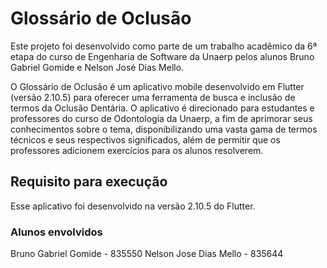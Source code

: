 # Glossário de Oclusão

Este projeto foi desenvolvido como parte de um trabalho acadêmico da 6ª etapa do curso de Engenharia de Software da Unaerp pelos alunos Bruno Gabriel Gomide e Nelson José Dias Mello.

O Glossário de Oclusão é um aplicativo mobile desenvolvido em Flutter (versão 2.10.5) para oferecer uma ferramenta de busca e inclusão de termos da Oclusão Dentária. O aplicativo é direcionado para estudantes e professores do curso de Odontologia da Unaerp, a fim de aprimorar seus conhecimentos sobre o tema, disponibilizando uma vasta gama de termos técnicos e seus respectivos significados, além de permitir que os professores adicionem exercícios para os alunos resolverem.

## Requisito para execução

Esse aplicativo foi desenvolvido na versão 2.10.5 do Flutter.

### Alunos envolvidos

Bruno Gabriel Gomide - 835550
Nelson Jose Dias Mello - 835644
